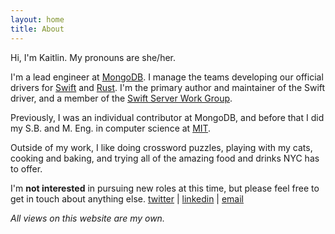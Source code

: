 ```yaml
---
layout: home
title: About
---
```


Hi, I'm Kaitlin. My pronouns are she/her.

I'm a lead engineer at [MongoDB](https://www.mongodb.com/). I manage the teams developing our official drivers for [Swift](https://github.com/mongodb/mongo-swift-driver) and [Rust](https://github.com/mongodb/mongo-rust-driver). I'm the primary author and maintainer of the Swift driver, and a member of the [Swift Server Work Group](https://swift.org/server/).

Previously, I was an individual contributor at MongoDB, and before that I did my S.B. and M. Eng. in computer science at [MIT](https://web.mit.edu/).

Outside of my work, I like doing crossword puzzles, playing with my cats, cooking and baking, and trying all of the amazing food and drinks NYC has to offer.

I'm **not interested** in pursuing new roles at this time, but please feel free to get in touch about anything else.
[twitter](https://twitter.com/k__mahar) | [linkedin](https://www.linkedin.com/in/kaitlinmahar/) | [email](mailto:kaitlinmahar@gmail.com)

*All views on this website are my own.*
